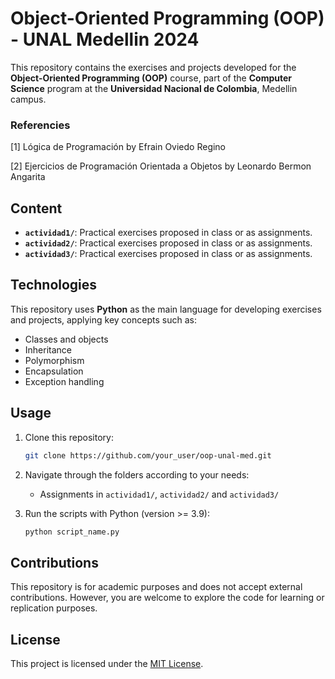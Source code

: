 # Object-Oriented Programming (OOP) - UNAL Medellin 2024

This repository contains the exercises and projects developed for the **Object-Oriented Programming (OOP)** course, part of the **Computer Science** program at the **Universidad Nacional de Colombia**, Medellin campus.

### Referencies
[1] Lógica de Programación by Efrain Oviedo Regino

[2] Ejercicios de Programación Orientada a Objetos by Leonardo Bermon Angarita

## Content

- **`actividad1/`**: Practical exercises proposed in class or as assignments.
- **`actividad2/`**: Practical exercises proposed in class or as assignments.
- **`actividad3/`**: Practical exercises proposed in class or as assignments.

## Technologies

This repository uses **Python** as the main language for developing exercises and projects, applying key concepts such as:

- Classes and objects
- Inheritance
- Polymorphism
- Encapsulation
- Exception handling

## Usage

1. Clone this repository:
   ```bash
   git clone https://github.com/your_user/oop-unal-med.git
   ```
2. Navigate through the folders according to your needs:
   - Assignments in `actividad1/`, `actividad2/` and `actividad3/`

3. Run the scripts with Python (version >= 3.9):
   ```bash
   python script_name.py
   ```

## Contributions

This repository is for academic purposes and does not accept external contributions. However, you are welcome to explore the code for learning or replication purposes.

## License

This project is licensed under the [MIT License](LICENSE).

